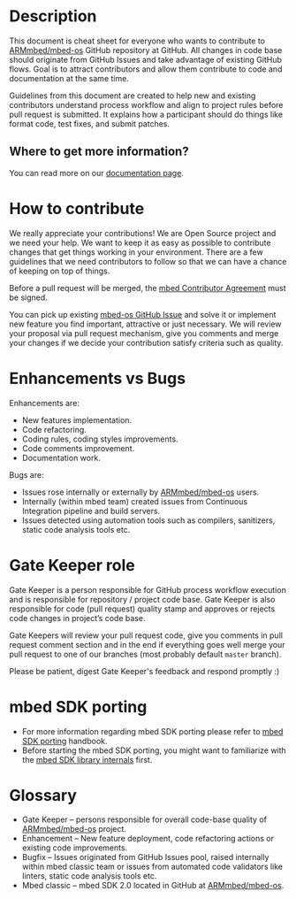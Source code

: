 # Description
This document is cheat sheet for everyone who wants to contribute to [ARMmbed/mbed-os](https://github.com/ARMmbed/mbed-os) GitHub repository at GitHub. 
All changes in code base should originate from GitHub Issues and take advantage of existing GitHub flows. Goal is to attract contributors and allow them contribute to code and documentation at the same time.

Guidelines from this document are created to help new and existing contributors understand process workflow and align to project rules before pull request is submitted. It explains how a participant should do things like format code, test fixes, and submit patches.

## Where to get more information?
You can read more on our [documentation page](https://docs.mbed.com/).

# How to contribute
We really appreciate your contributions! We are Open Source project and we need your help. We want to keep it as easy as possible to contribute changes that get things working in your environment. There are a few guidelines that we need contributors to follow so that we can have a chance of keeping on top of things.

Before a pull request will be merged, the [mbed Contributor Agreement](http://developer.mbed.org/contributor_agreement/) must be signed.

You can pick up existing [mbed-os GitHub Issue](https://github.com/ARMmbed/mbed-os/issues) and solve it or implement new feature you find important, attractive or just necessary. We will review your proposal via pull request mechanism, give you comments and merge your changes if we decide your contribution satisfy criteria such as quality.

# Enhancements vs Bugs
Enhancements are:
* New features implementation.
* Code refactoring.
* Coding rules, coding styles improvements.
* Code comments improvement.
* Documentation work.

Bugs are:
* Issues rose internally or externally by [ARMmbed/mbed-os](https://github.com/ARMmbed/mbed-os) users.
* Internally (within mbed team) created issues from Continuous Integration pipeline and build servers.
* Issues detected using automation tools such as compilers, sanitizers, static code analysis tools etc.

# Gate Keeper role
Gate Keeper is a person responsible for GitHub process workflow execution and is responsible for repository / project code base. Gate Keeper is also responsible for code (pull request) quality stamp and approves or rejects code changes in project’s code base.

Gate Keepers will review your pull request code, give you comments in pull request comment section and in the end if everything goes well merge your pull request to one of our branches (most probably default ```master``` branch).

Please be patient, digest Gate Keeper's feedback and respond promptly :)

# mbed SDK porting
* For more information regarding mbed SDK porting please refer to [mbed SDK porting](http://developer.mbed.org/handbook/mbed-SDK-porting) handbook.
* Before starting the mbed SDK porting, you might want to familiarize with the [mbed SDK library internals](http://developer.mbed.org/handbook/mbed-library-internals) first.

# Glossary
* Gate Keeper – persons responsible for overall code-base quality of [ARMmbed/mbed-os](https://github.com/ARMmbed/mbed-os) project.
* Enhancement – New feature deployment, code refactoring actions or existing code improvements.
* Bugfix – Issues originated from GitHub Issues pool, raised internally within mbed classic team or issues from automated code validators like linters, static code analysis tools etc.
* Mbed classic – mbed SDK 2.0 located in GitHub at [ARMmbed/mbed-os](https://github.com/ARMmbed/mbed-os).
